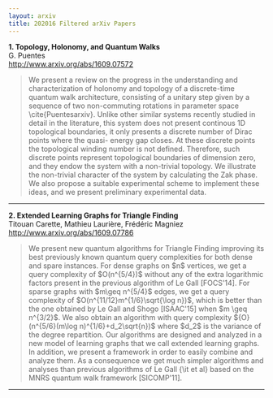 ```yaml
---
layout: arxiv
title: 202016 Filtered arXiv Papers
---
```


**1.    Topology, Holonomy, and Quantum Walks**  
G. Puentes  
http://www.arxiv.org/abs/1609.07572  
<blockquote>
<p>
We present a review on the progress in the understanding and characterization of holonomy and topology of a discrete-time quantum walk architecture, consisting of a unitary step given by a sequence of two non-commuting rotations in parameter space \cite{Puentesarxiv}. Unlike other similar systems recently studied in detail in the literature, this system does not present continous 1D topological boundaries, it only presents a discrete number of Dirac points where the quasi- energy gap closes. At these discrete points the topological winding number is not defined. Therefore, such discrete points represent topological boundaries of dimension zero, and they endow the system with a non-trivial topology. We illustrate the non-trivial character of the system by calculating the Zak phase. We also propose a suitable experimental scheme to implement these ideas, and we present preliminary experimental data.
</p>
</blockquote>

------

**2.    Extended Learning Graphs for Triangle Finding**  
Titouan Carette, Mathieu Laurière, Frédéric Magniez  
http://www.arxiv.org/abs/1609.07786  
<blockquote>
<p>
We present new quantum algorithms for Triangle Finding improving its best previously known quantum query complexities for both dense and spare instances. For dense graphs on $n$ vertices, we get a query complexity of $O(n^{5/4})$ without any of the extra logarithmic factors present in the previous algorithm of Le Gall [FOCS'14]. For sparse graphs with $m\geq n^{5/4}$ edges, we get a query complexity of $O(n^{11/12}m^{1/6}\sqrt{\log n})$, which is better than the one obtained by Le Gall and Shogo [ISAAC'15] when $m \geq n^{3/2}$. We also obtain an algorithm with query complexity ${O}(n^{5/6}(m\log n)^{1/6}+d_2\sqrt{n})$ where $d_2$ is the variance of the degree repartition. Our algorithms are designed and analyzed in a new model of learning graphs that we call extended learning graphs. In addition, we present a framework in order to easily combine and analyze them. As a consequence we get much simpler algorithms and analyses than previous algorithms of Le Gall {\it et al} based on the MNRS quantum walk framework [SICOMP'11].
</p>
</blockquote>

------

